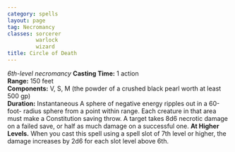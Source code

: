 ```yaml
---
category: spells
layout: page
tag: Necromancy
classes: sorcerer
         warlock
         wizard
title: Circle of Death 
---
```

_6th-level necromancy_ 
**Casting Time:** 1 action    
**Range:** 150 feet   
**Components:** V, S, M (the powder of a crushed black pearl worth at least 500 gp)    
**Duration:** Instantaneous 
A sphere of negative energy ripples out in a 60-foot- radius sphere from a point within range. Each creature in that area must make a Constitution saving throw. A target takes 8d6 necrotic damage on a failed save, or half as much damage on a successful one. 
**At Higher Levels.** When you cast this spell using a spell slot of 7th level or higher, the damage increases by 2d6 for each slot level above 6th. 